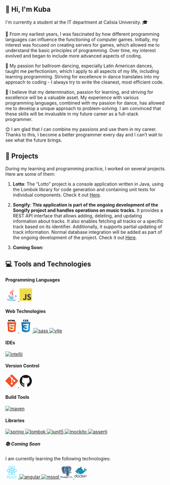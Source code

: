 ## 👋 Hi, I'm Kuba

I'm currently a student at the IT department at Calisia University. 🎓

👾 From my earliest years, I was fascinated by how different programming languages can influence the functioning of computer games. Initially, my interest was focused on creating servers for games, which allowed me to understand the basic principles of programming. Over time, my interest evolved and began to include more advanced aspects of coding.

💃 My passion for ballroom dancing, especially Latin American dances, taught me perfectionism, which I apply to all aspects of my life, including learning programming. Striving for excellence in dance translates into my approach to coding - I always try to write the cleanest, most efficient code.

🚀 I believe that my determination, passion for learning, and striving for excellence will be a valuable asset. My experience with various programming languages, combined with my passion for dance, has allowed me to develop a unique approach to problem-solving. I am convinced that these skills will be invaluable in my future career as a full-stack programmer.

😊 I am glad that I can combine my passions and use them in my career. Thanks to this, I become a better programmer every day and I can’t wait to see what the future brings.

## 🚀 Projects

During my learning and programming practice, I worked on several projects. Here are some of them:

1. **Lotto**: The “Lotto” project is a console application written in Java, using the Lombok library for code generation and containing unit tests for individual components. Check it out <a href="https://github.com/NartiOfficial/Lotto" >Here</a>.

2. **Songify**: **This application is part of the ongoing development of the Songify project and handles operations on music tracks.** It provides a REST API interface that allows adding, deleting, and updating information about tracks. It also enables fetching all tracks or a specific track based on its identifier. Additionally, it supports partial updating of track information. Normal database integration will be added as part of the ongoing development of the project. Check it out <a href="https://github.com/NartiOfficial/Songify" >Here</a>.
   
3. **Coming Soon**: 

## 💻 Tools and Technologies

#### Programming Languages
<p align="left">
<a href="https://www.java.com" target="_blank"> <img src="https://raw.githubusercontent.com/devicons/devicon/master/icons/java/java-original.svg" alt="java" width="40" height="40"/> </a>
<a href="https://developer.mozilla.org/en-US/docs/Web/JavaScript" target="_blank"> <img src="https://raw.githubusercontent.com/devicons/devicon/master/icons/javascript/javascript-original.svg" alt="javascript" width="40" height="40"/> </a>
</p>

#### Web Technologies
<p align="left">
<a href="https://developer.mozilla.org/en-US/docs/Web/Guide/HTML/HTML5" target="_blank"> <img src="https://raw.githubusercontent.com/devicons/devicon/master/icons/html5/html5-original-wordmark.svg" alt="html5" width="40" height="40"/> </a>
<a href="https://developer.mozilla.org/en-US/docs/Web/CSS" target="_blank"> <img src="https://raw.githubusercontent.com/devicons/devicon/master/icons/css3/css3-original-wordmark.svg" alt="css3" width="40" height="40"/> </a>
<a href="https://sass-lang.com/" target="_blank"> <img src="https://upload.wikimedia.org/wikipedia/commons/thumb/9/96/Sass_Logo_Color.svg/1280px-Sass_Logo_Color.svg.png" alt="sass" width="40" height="40"/> </a>
<a href="https://vitejs.dev/" target="_blank"> <img src="https://vitejs.dev/logo.svg" alt="vite" width="40" height="40"/> </a>
</p>

#### IDEs
<p align="left">
<a href="https://www.jetbrains.com/idea/" target="_blank"> <img src="https://resources.jetbrains.com/storage/products/intellij-idea/img/meta/intellij-idea_logo_300x300.png" alt="intellij" width="40" height="40"/> </a>
</p>

#### Version Control
<p align="left">
<a href="https://git-scm.com/" target="_blank"> <img src="https://raw.githubusercontent.com/devicons/devicon/master/icons/git/git-original.svg" alt="git" width="40" height="40"/> </a>
<a href="https://github.com/" target="_blank"> <img src="https://raw.githubusercontent.com/devicons/devicon/master/icons/github/github-original.svg" alt="github" width="40" height="40"/> </a>
</p>

#### Build Tools
<p align="left">
<a href="https://maven.apache.org/" target="_blank"> <img src="https://www.svgrepo.com/show/354051/maven.svg" alt="maven" width="40" height="40"/> </a>
</p>

#### Libraries
<p align="left">
<a href="https://spring.io/" target="_blank"> <img src="https://play-lh.googleusercontent.com/K9Jf-N8RWHDw2IZSY_vjSfIVm2X6jGN9riRIAK9nl_BgJxpYK2VQWQl-yPlCtBUTNasw" alt="spring" width="40" height="40"/> </a>
<a href="https://projectlombok.org/" target="_blank"> <img src="https://avatars.githubusercontent.com/u/45949248?s=280&v=4" alt="lombok" width="40" height="40"/> </a>
<a href="https://junit.org/junit5/" target="_blank"> <img src="https://junit.org/junit5/assets/img/junit5-logo.png" alt="junit5" width="40" height="40"/> </a>
<a href="https://site.mockito.org/" target="_blank"> <img src="https://miro.medium.com/v2/resize:fit:310/1*UXCqf9LlfZELceiOf0bUgg.png" alt="mockito" width="40" height="40"/> </a>
<a href="https://assertj.github.io/doc/" target="_blank"> <img src="https://static-00.iconduck.com/assets.00/personal-computer-emoji-2048x1707-tzvu6v3l.png" alt="assertj" width="40" height="40"/> </a>
</p>

##### 📚 Coming Soon

I am currently learning the following technologies:

<p align="left">
<a href="https://reactjs.org/" target="_blank"> <img src="https://raw.githubusercontent.com/devicons/devicon/master/icons/react/react-original-wordmark.svg" alt="react" width="40" height="40"/> </a>
<a href="https://angular.io/" target="_blank"> <img src="https://angular.io/assets/images/logos/angular/angular.svg" alt="angular" width="40" height="40"/> </a>
<a href="https://www.microsoft.com/en-us/sql-server/sql-server-downloads" target="_blank"> <img src="https://www.svgrepo.com/show/303229/microsoft-sql-server-logo.svg" alt="mssql" width="40" height="40"/> </a>
<a href="https://www.postgresql.org/" target="_blank"> <img src="https://raw.githubusercontent.com/devicons/devicon/master/icons/postgresql/postgresql-original-wordmark.svg" alt="postgresql" width="40" height="40"/> </a>
<a href="https://www.docker.com/" target="_blank"> <img src="https://raw.githubusercontent.com/devicons/devicon/master/icons/docker/docker-original-wordmark.svg" alt="docker" width="40" height="40"/> </a>
</p>
